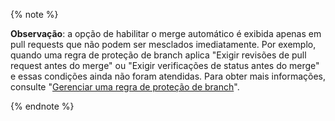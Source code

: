 {% note %}

**Observação**: a opção de habilitar o merge automático é exibida apenas em pull requests que não podem ser mesclados imediatamente. Por exemplo, quando uma regra de proteção de branch aplica "Exigir revisões de pull request antes do merge" ou "Exigir verificações de status antes do merge" e essas condições ainda não foram atendidas. Para obter mais informações, consulte "[Gerenciar uma regra de proteção de branch](/github/administering-a-repository/defining-the-mergeability-of-pull-requests/managing-a-branch-protection-rule)".

{% endnote %}
